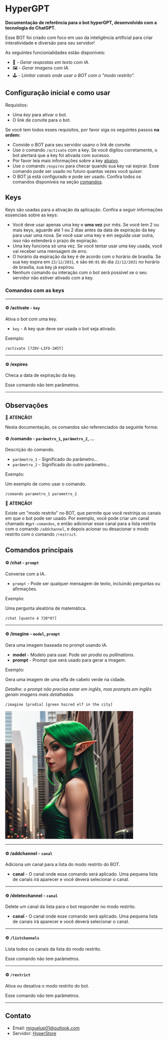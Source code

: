 # HyperGPT

**Documentação de referência para o bot hyperGPT, desenvolvido com a tecnologia do ChatGPT.**

Esse BOT foi criado com foco em uso da inteligência artificial para criar interatividade e diversão para seu servidor!

As seguintes funcionialidades estão disponíveis:

- 🤖 - *Gerar respostas em texto com IA.*
- 🖼️ - *Gerar imagens com IA.*
- 🕹️ - *Limitar canais onde usar o BOT com o "modo restrito".*

## Configuração inicial e como usar

Requisitos:

- Uma *key* para ativar o bot.
- O link de convite para o bot.

Se você tem todos esses requisitos, por favor siga os seguintes passos **na ordem:**

- Convide o BOT para seu servidor usano o link de convite.
- Use o comando `/activate` com a key. Se você digitou corretamente, o bot alertará que a key foi ativada com sucesso.
- Por favor leia mais informações sobre a key [abaixo](#keys).
- Use o comando `/expires` para checar quando sua key vai expirar. Esse comando pode ser usado no futuro quantas vezes você quiser.
- O BOT já está configurado e pode ser usado. Confira todos os comandos disponíveis na seção [comandos](#comandos).

## Keys

Keys são usadas para a ativação da aplicação. Confira a seguir informações essenciais sobre as keys:

- Você deve usar apenas uma key e **uma vez** por mês. Se você tem 2 ou mais keys, aguarde até 1 ou 2 dias antes da data de expiração da key para usar uma nova. Se você usar uma key e em seguida usar outra, isso não extenderá o prazo de expiração.
- Uma key funciona só uma vez. Se você tentar usar uma key usada, você vai receber uma mensagem de erro.
- O horário da expiração da key é de acordo com o horário de brasília. Se sua key expira em `22/12/2031`, e são `00:01` do dia `22/12/2031` no horário de brasília, sua key já expirou.
- Nenhum comando ou interação com o bot será possível se o seu servidor não estiver ativado com a key.

### Comandos com as keys

---

#### ⚙️ /activate - `key` 
Ativa o bot com uma key.

- `key` - A key que deve ser usada o bot seja ativado.

Exemplo:

`/activate [7Z8V-LIFO-2W5T]`

---

#### ⚙️ /expires 
Checa a data de expiração da key.

Esse comando não tem parâmetros.

---

## Observações

🚩 **ATENÇÃO!**

Nesta documentação, os comandos são referenciados da seguinte forma:

#### ⚙️ **/comando** - `parâmetro_1`, `parâmetro_2`, ...
Descrição do comando.

- `parâmetro_1` - Significado do parâmetro...
- `parâmetro_2` - Significado do outro parâmetro...

Exemplo:

Um exemplo de como usar o comando.

`/comando parametro_1 parametro_2`

🚩 **ATENÇÃO!**

Existe um "modo restrito" no BOT, que permite que você restrinja os canais em que o bot pode ser usado. Por exemplo, você pode criar um canal chamado `#gpt-comandos`, e então adicionar esse canal para a lista restrita com o comando `/addchannel`, e depois acionar ou desacionar o modo restrito com o comando `/restrict`.

## Comandos principais

#### ⚙️ /chat - `prompt` 
Converse com a IA.

- `prompt` - Pode ser qualquer mensagem de texto, incluindo perguntas ou afirmações.

Exemplo:

Uma pergunta aleatória de matemática.

`/chat [quanto é 720*8?]`

---

#### ⚙️ /imagine - `model`, `prompt`
Gera uma imagem baseada no prompt usando IA.

- **model** - Modelo para usar. Pode ser *prodia* ou *pollinations*.
- **prompt** - Prompt que será usado para gerar a imagem.

Exemplo:

Gera uma imagem de uma elfa de cabelo verde na cidade. 

*Detalhe: o prompt não precisa estar em inglês, mas prompts em inglês geram imagens mais detalhadas.*

`/imagine [prodia] [green haired elf in the city]`

![Elfa de cabelo verde na cidade.](elf.png)

---

#### ⚙️ /addchannel - `canal`
Adiciona um canal para a lista do modo restrito do BOT.

- **canal** - O canal onde esse comando será aplicado. Uma pequena lista de canais irá aparecer e você deverá selecionar o canal.

---

#### ⚙️ /deletechannel - `canal`
Delete um canal da lista para o bot responder no modo restrito.

- **canal** - O canal onde esse comando será aplicado. Uma pequena lista de canais irá aparecer e você deverá selecionar o canal.

---

#### ⚙️ `/listchannels` 
Lista todos os canais da lista do modo restrito.

Esse comando não tem parâmetros.

---

#### ⚙️ `/restrict`
Ativa ou desativa o modo restrito do bot.

Esse comando não tem parâmetros.

---

## Contato

- Email: miguelup01@outlook.com
- Servidor: [HyperStore](https://discord.gg/M7FURN5R88)
